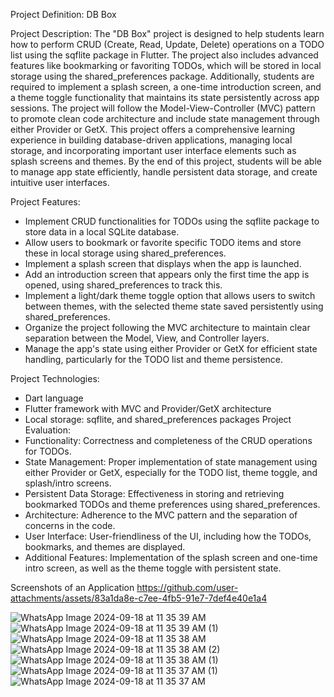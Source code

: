 Project Definition: DB Box


Project Description:
The "DB Box" project is designed to help students learn how to perform CRUD (Create, Read,
Update, Delete) operations on a TODO list using the sqflite package in Flutter. The project also
includes advanced features like bookmarking or favoriting TODOs, which will be stored in local
storage using the shared_preferences package.
Additionally, students are required to implement a splash screen, a one-time introduction screen,
and a theme toggle functionality that maintains its state persistently across app sessions. The
project will follow the Model-View-Controller (MVC) pattern to promote clean code architecture
and include state management through either Provider or GetX.
This project offers a comprehensive learning experience in building database-driven applications,
managing local storage, and incorporating important user interface elements such as splash
screens and themes. By the end of this project, students will be able to manage app state
efficiently, handle persistent data storage, and create intuitive user interfaces.


Project Features:
- Implement CRUD functionalities for TODOs using the sqflite package to store data in a local
SQLite database.
- Allow users to bookmark or favorite specific TODO items and store these in local storage using
shared_preferences.
- Implement a splash screen that displays when the app is launched.
- Add an introduction screen that appears only the first time the app is opened, using
shared_preferences to track this.
- Implement a light/dark theme toggle option that allows users to switch between themes, with
the selected theme state saved persistently using shared_preferences.
- Organize the project following the MVC architecture to maintain clear separation between the
Model, View, and Controller layers.
- Manage the app's state using either Provider or GetX for efficient state handling, particularly
for the TODO list and theme persistence.

Project Technologies:
- Dart language
- Flutter framework with MVC and Provider/GetX architecture
- Local storage: sqflite, and shared_preferences packages
Project Evaluation:
- Functionality: Correctness and completeness of the CRUD operations for TODOs.
- State Management: Proper implementation of state management using either Provider or
GetX, especially for the TODO list, theme toggle, and splash/intro screens.
- Persistent Data Storage: Effectiveness in storing and retrieving bookmarked TODOs and
theme preferences using shared_preferences.
- Architecture: Adherence to the MVC pattern and the separation of concerns in the code.
- User Interface: User-friendliness of the UI, including how the TODOs, bookmarks, and
themes are displayed.
- Additional Features: Implementation of the splash screen and one-time intro screen, as well as
the theme toggle with persistent state.



Screenshots of an Application
https://github.com/user-attachments/assets/83a1da8e-c7ee-4fb5-91e7-7def4e40e1a4

![WhatsApp Image 2024-09-18 at 11 35 39 AM](https://github.com/user-attachments/assets/36b24916-73dd-44c8-a762-bb7947e7d5bc)
![WhatsApp Image 2024-09-18 at 11 35 39 AM (1)](https://github.com/user-attachments/assets/94dcbaa8-4dbe-4990-8291-7857d59b480d)
![WhatsApp Image 2024-09-18 at 11 35 38 AM](https://github.com/user-attachments/assets/2e0f8dff-1909-4b14-ae3c-08c406cb6136)
![WhatsApp Image 2024-09-18 at 11 35 38 AM (2)](https://github.com/user-attachments/assets/9e7aa899-9b10-4947-824a-6c9e2538477d)
![WhatsApp Image 2024-09-18 at 11 35 38 AM (1)](https://github.com/user-attachments/assets/d8622d79-cb8f-4d66-abeb-a8b295a50123)
![WhatsApp Image 2024-09-18 at 11 35 37 AM (1)](https://github.com/user-attachments/assets/600f15b8-3f48-4a1b-9157-18cce800fbf8)
![WhatsApp Image 2024-09-18 at 11 35 37 AM](https://github.com/user-attachments/assets/a8d79ae5-6928-4422-a6af-33646b22934e)
